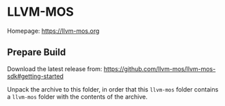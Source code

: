 # LLVM-MOS

Homepage: https://llvm-mos.org

## Prepare Build

Download the latest release from: https://github.com/llvm-mos/llvm-mos-sdk#getting-started

Unpack the archive to this folder, in order that this `llvm-mos` folder contains a `llvm-mos` folder with
the contents of the archive.
